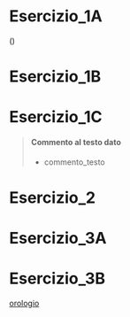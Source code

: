 # Esercizio_1A
()

# Esercizio_1B


# Esercizio_1C

> #### Commento al testo dato
> - commento_testo

# Esercizio_2


# Esercizio_3A


# Esercizio_3B
[orologio](https://simonemaghetti.github.io/GIM/Esercizio_3B/index.html)

